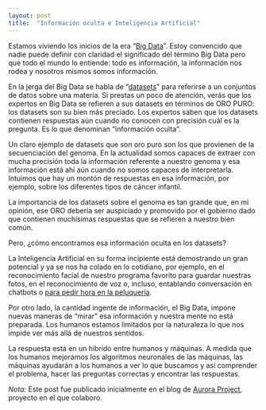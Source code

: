 ```yaml
---
layout: post
title:  "Información oculta e Inteligencia Artificial"
---
```

Estamos viviendo los inicios de la era “[Big Data](https://en.wikipedia.org/wiki/Big_data)”. Estoy convencido que nadie puede definir con claridad el significado del término Big Data pero que todo el mundo lo entiende: todo es información, la información nos rodea y nosotros mismos somos información.

En la jerga del Big Data se habla de “[datasets](https://en.wikipedia.org/wiki/Data_set)” para referirse a un conjuntos de datos sobre una materia. Si prestas un poco de atención, verás que los expertos en Big Data se refieren a sus datasets en términos de ORO PURO: los datasets son su bien más preciado. Los expertos saben que los datasets contienen respuestas aún cuando no conocen con precisión cuál es la pregunta. Es lo que denominan “información oculta”.

Un claro ejemplo de datasets que son oro puro son los que provienen de la secuenciación del genoma. En la actualidad somos capaces de extraer con mucha precisión toda la información referente a nuestro genoma y esa información está ahí aún cuando no somos capaces de interpretarla. Intuimos que hay un montón de respuestas en esa información, por ejemplo, sobre los diferentes tipos de cáncer infantil.

La importancia de los datasets sobre el genoma es tan grande que, en mi opinión, ese ORO debería ser auspiciado y promovido por el gobierno dado que contienen muchísimas respuestas que se refieren a nuestro bien común.

Pero, ¿cómo encontramos esa información oculta en los datasets?

La Inteligencia Artificial en su forma incipiente está demostrando un gran potencial y ya se nos ha colado en lo cotidiano, por ejemplo, en el reconocimiento facial de nuestro programa favorito para guardar nuestras fotos, en el reconocimiento de voz o, incluso, entablando conversación en chatbots o [para pedir hora en la peluquería](https://www.youtube.com/watch?v=D5VN56jQMWM).

Por otro lado, la cantidad ingente de información, el Big Data, impone nuevas maneras de “mirar” esa información y nuestra mente no está preparada. Los humanos estamos limitados por la naturaleza lo que nos impide ver más allá de nuestros sentidos.

La respuesta está en un híbrido entre humanos y máquinas. A medida que los humanos mejoramos los algoritmos neuronales de las máquinas, las máquinas ayudarán a los humanos a ver lo que buscamos y así comprender el problema, hacer las preguntas correctas y encontrar las respuestas.

_*Nota:*_ Este post fue publicado inicialmente en el blog de [Aurora Project](https://auroraprj.wordpress.com/2018/05/13/informacion-oculta-e-inteligencia-artificial/), proyecto en el que colaboro.
